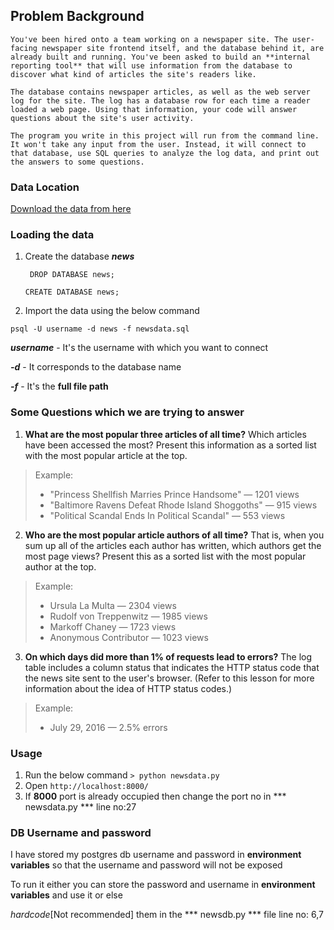 ## Problem Background

```
You've been hired onto a team working on a newspaper site. The user-facing newspaper site frontend itself, and the database behind it, are already built and running. You've been asked to build an **internal reporting tool** that will use information from the database to discover what kind of articles the site's readers like.

The database contains newspaper articles, as well as the web server log for the site. The log has a database row for each time a reader loaded a web page. Using that information, your code will answer questions about the site's user activity.

The program you write in this project will run from the command line. It won't take any input from the user. Instead, it will connect to that database, use SQL queries to analyze the log data, and print out the answers to some questions.
```

### Data Location

[Download the data from here](https://d17h27t6h515a5.cloudfront.net/topher/2016/August/57b5f748_newsdata/newsdata.zip)

### Loading the data

1. Create the database ***news*** 

    ` DROP DATABASE news;`   

    `CREATE DATABASE news;`  


2. Import the data using the below command  

 `psql -U username -d news -f newsdata.sql`

***username*** - It's the username with which you want to connect  

***-d*** - It corresponds to the database name  

***-f*** - It's the **full file path**  



### Some Questions which we are trying to answer

1. **What are the most popular three articles of all time?** Which articles have been accessed the most? Present this information as a sorted list with the most popular article at the top.

> Example:
> * "Princess Shellfish Marries Prince Handsome" — 1201 views
> * "Baltimore Ravens Defeat Rhode Island Shoggoths" — 915 views
> * "Political Scandal Ends In Political Scandal" — 553 views

2. **Who are the most popular article authors of all time?** That is, when you sum up all of the articles each author has written, which authors get the most page views? Present this as a sorted list with the most popular author at the top.

> Example:
> * Ursula La Multa — 2304 views
> * Rudolf von Treppenwitz — 1985 views
> * Markoff Chaney — 1723 views
> * Anonymous Contributor — 1023 views


3. **On which days did more than 1% of requests lead to errors?** The log table includes a column status that indicates the HTTP status code that the news site sent to the user's browser. (Refer to this lesson for more information about the idea of HTTP status codes.)

> Example:
> * July 29, 2016 — 2.5% errors

### Usage

1. Run the below command
``` > python newsdata.py ```  
2. Open ```http://localhost:8000/```
3. If **8000** port is already occupied then change the port no in *** newsdata.py *** line no:27


### DB Username and password  


I have stored my postgres db username and password in **environment variables** so that the username and 
password will not be exposed

To run it either you can store the password and username in **environment variables** and use it or else

*hardcode*[Not recommended] them in the *** newsdb.py *** file line no: 6,7

